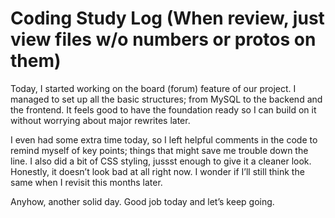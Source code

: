 # Coding Study Log (When review, just view files w/o numbers or protos on them)

Today, I started working on the board (forum) feature of our project.
I managed to set up all the basic structures; from MySQL to the backend and the frontend. It feels good to have the foundation ready so I can build on it without worrying about major rewrites later.

I even had some extra time today, so I left helpful comments in the code to remind myself of key points; things that might save me trouble down the line. I also did a bit of CSS styling, jussst enough to give it a cleaner look. Honestly, it doesn’t look bad at all right now. I wonder if I’ll still think the same when I revisit this months later.

Anyhow, another solid day. Good job today and let’s keep going.

<!-- So, yes, last friday I did the table tennis. But that ain't the main point. So the reason why I was absent yesterday, was due to the interview I got with the CEO of the Korean branch of NMB. I think I did good and I got my chance to take the final interview for NMB!!
How cool is that? The date for the final part isn't decided yet, but is sure to come. Better get ready for it. ; 2025.07.15 -->